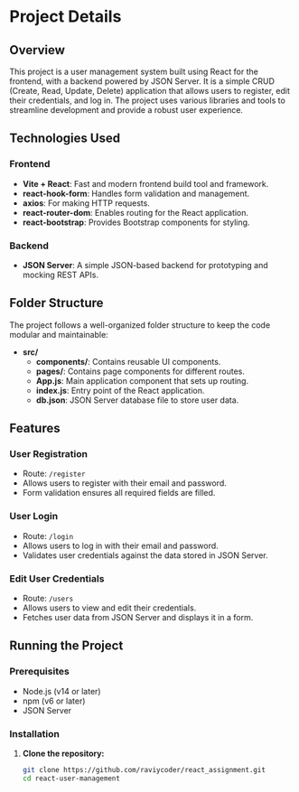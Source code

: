 # Project Details

## Overview

This project is a user management system built using React for the frontend, with a backend powered by JSON Server. It is a simple CRUD (Create, Read, Update, Delete) application that allows users to register, edit their credentials, and log in. The project uses various libraries and tools to streamline development and provide a robust user experience.

## Technologies Used

### Frontend

- **Vite + React**: Fast and modern frontend build tool and framework.
- **react-hook-form**: Handles form validation and management.
- **axios**: For making HTTP requests.
- **react-router-dom**: Enables routing for the React application.
- **react-bootstrap**: Provides Bootstrap components for styling.

### Backend

- **JSON Server**: A simple JSON-based backend for prototyping and mocking REST APIs.

## Folder Structure

The project follows a well-organized folder structure to keep the code modular and maintainable:

- **src/**
  - **components/**: Contains reusable UI components.
  - **pages/**: Contains page components for different routes.
  - **App.js**: Main application component that sets up routing.
  - **index.js**: Entry point of the React application.
  - **db.json**: JSON Server database file to store user data.

## Features

### User Registration

- Route: `/register`
- Allows users to register with their email and password.
- Form validation ensures all required fields are filled.

### User Login

- Route: `/login`
- Allows users to log in with their email and password.
- Validates user credentials against the data stored in JSON Server.

### Edit User Credentials

- Route: `/users`
- Allows users to view and edit their credentials.
- Fetches user data from JSON Server and displays it in a form.

## Running the Project

### Prerequisites

- Node.js (v14 or later)
- npm (v6 or later)
- JSON Server

### Installation

1. **Clone the repository:**

   ```bash
   git clone https://github.com/raviycoder/react_assignment.git
   cd react-user-management